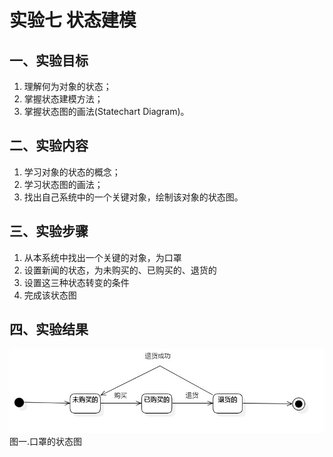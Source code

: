 # 实验七 状态建模

## 一、实验目标

1. 理解何为对象的状态；
2. 掌握状态建模方法；
3. 掌握状态图的画法(Statechart Diagram)。

## 二、实验内容

1. 学习对象的状态的概念；
2. 学习状态图的画法；
3. 找出自己系统中的一个关键对象，绘制该对象的状态图。 

## 三、实验步骤

1. 从本系统中找出一个关键的对象，为口罩  
2. 设置新闻的状态，为未购买的、已购买的、退货的  
3. 设置这三种状态转变的条件  
4. 完成该状态图

## 四、实验结果

![口罩的状态图](./口罩的状态图.jpg)  
图一.口罩的状态图

